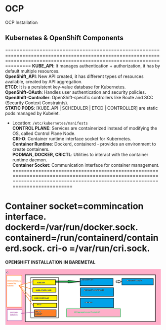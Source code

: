 # OCP
OCP Installation 


## Kubernetes & OpenShift Components
===========================================================================================================================================================================
**KUBE_API**: It manages authentication + authorization, it has by default multiple resources.  
**OpenShift_API**: New API created, it has different types of resources available, created by API aggregation.  
**ETCD**: It is a persistent key-value database for Kubernetes.  
**OpenShift-OAuth**: Handles user authentication and security policies.  
**OpenShift-Controller**: OpenShift-specific controllers like Route and SCC (Security Context Constraints).  
**STATIC PODS**: [KUBE_API | SCHEDULER | ETCD | CONTROLLER] are static pods managed by Kubelet.  
  - Location: `/etc/kubernetes/manifests`  
**CONTROL PLANE**: Services are containerized instead of modifying the OS, called Control Plane Node.  
**CRI-O**: Container runtime interface socket for Kubernetes.  
**Container Runtime**: Dockerd, containerd - provides an environment to create containers.  
**PODMAN, DOCKER, CRICTL**: Utilities to interact with the container runtime daemon.  
**Container Socket**: Communication interface for container management.  
==============================================================================================================================================================================

**Container socket**=commincation interface.
**dockerd**=/var/run/docker.sock.
**containerd**=/run/containerd/containerd.sock.
**cri-o** =/var/run/cri.sock.
==============================================================================================================================================================================
**OPENSHIFT INSTALLATION IN BAREMETAL**




![Image Alt](https://github.com/ubuntomathur/OCP/blob/main/2025-03-17_18-59-42.png)


